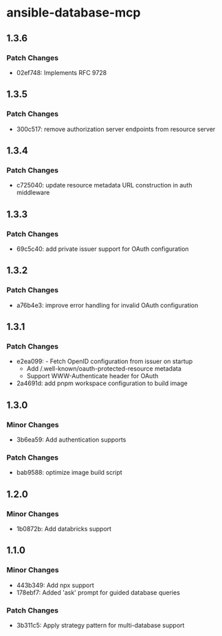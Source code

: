 # ansible-database-mcp

## 1.3.6

### Patch Changes

- 02ef748: Implements RFC 9728

## 1.3.5

### Patch Changes

- 300c517: remove authorization server endpoints from resource server

## 1.3.4

### Patch Changes

- c725040: update resource metadata URL construction in auth middleware

## 1.3.3

### Patch Changes

- 69c5c40: add private issuer support for OAuth configuration

## 1.3.2

### Patch Changes

- a76b4e3: improve error handling for invalid OAuth configuration

## 1.3.1

### Patch Changes

- e2ea099: - Fetch OpenID configuration from issuer on startup
  - Add /.well-known/oauth-protected-resource metadata
  - Support WWW-Authenticate header for OAuth
- 2a4691d: add pnpm workspace configuration to build image

## 1.3.0

### Minor Changes

- 3b6ea59: Add authentication supports

### Patch Changes

- bab9588: optimize image build script

## 1.2.0

### Minor Changes

- 1b0872b: Add databricks support

## 1.1.0

### Minor Changes

- 443b349: Add npx support
- 178ebf7: Added 'ask' prompt for guided database queries

### Patch Changes

- 3b311c5: Apply strategy pattern for multi-database support
